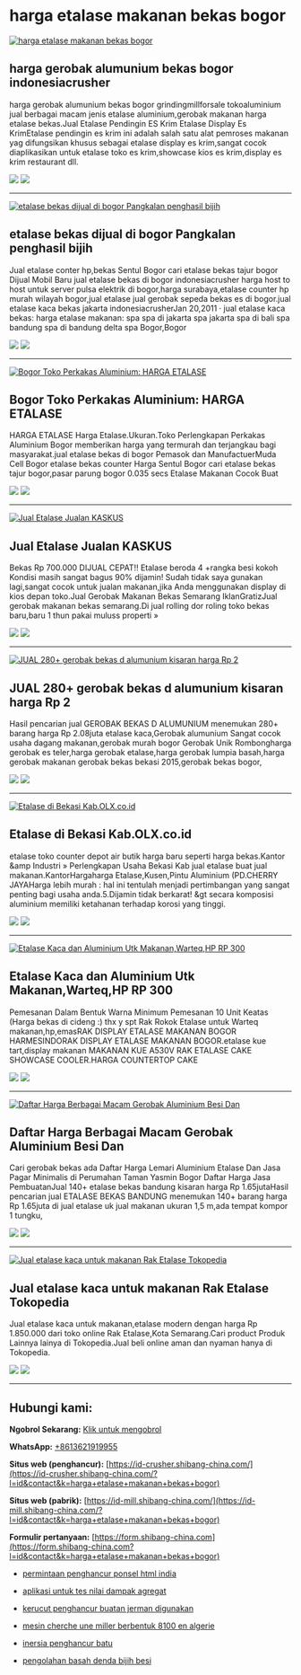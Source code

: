 # harga etalase makanan bekas bogor

<a href="https://swt.shibang-china.com/?l=id&img&k=harga+etalase+makanan+bekas+bogor" target="_blank">![harga etalase makanan bekas bogor](http://static.shibang-china.com/all-800x300/1003.jpg)</a>

## harga gerobak alumunium bekas bogor indonesiacrusher
harga gerobak alumunium bekas bogor grindingmillforsale tokoaluminium jual berbagai macam jenis etalase aluminium,gerobak makanan harga etalase bekas.Jual Etalase Pendingin ES Krim Etalase Display Es KrimEtalase pendingin es krim ini adalah salah satu alat pemroses makanan yag difungsikan khusus sebagai etalase display es krim,sangat cocok diaplikasikan untuk etalase toko es krim,showcase kios es krim,display es krim restaurant dll.


<a href="https://whatsapp.shibangsoft.com/WhatsApp.php" target="_blank" title="WhatsApp">![](http://static.shibang-china.com/icon/whatsapp.png)</a> <a href="https://swt.shibang-china.com/?l=id&icon&k=harga+etalase+makanan+bekas+bogor" target="_blank">![](http://static.shibang-china.com/icon/chat-id.png)</a>

---

<a href="https://swt.shibang-china.com/?l=id&img&k=harga+etalase+makanan+bekas+bogor" target="_blank">![etalase bekas dijual di bogor Pangkalan penghasil bijih](http://static.shibang-china.com/all-800x300/587.jpg)</a>

## etalase bekas dijual di bogor Pangkalan penghasil bijih
Jual etalase conter hp,bekas Sentul Bogor cari etalase bekas tajur bogor Dijual Mobil Baru jual etalase bekas di bogor indonesiacrusher harga host to host untuk server pulsa elektrik di bogor,harga surabaya,etalase counter hp murah wilayah bogor,jual etalase jual gerobak sepeda bekas es di bogor.jual etalase kaca bekas jakarta indonesiacrusherJan 20,2011 · jual etalase kaca bekas: harga etalase makanan: spa spa di jakarta spa jakarta spa di bali spa bandung spa di bandung delta spa Bogor,Bogor


<a href="https://whatsapp.shibangsoft.com/WhatsApp.php" target="_blank" title="WhatsApp">![](http://static.shibang-china.com/icon/whatsapp.png)</a> <a href="https://swt.shibang-china.com/?l=id&icon&k=harga+etalase+makanan+bekas+bogor" target="_blank">![](http://static.shibang-china.com/icon/chat-id.png)</a>

---

<a href="https://swt.shibang-china.com/?l=id&img&k=harga+etalase+makanan+bekas+bogor" target="_blank">![Bogor Toko Perkakas Aluminium: HARGA ETALASE](http://static.shibang-china.com/all-800x300/31.jpg)</a>

## Bogor Toko Perkakas Aluminium: HARGA ETALASE
HARGA ETALASE Harga Etalase.Ukuran.Toko Perlengkapan Perkakas Aluminium Bogor memberikan harga yang termurah dan terjangkau bagi masyarakat.jual etalase bekas di bogor Pemasok dan ManufactuerMuda Cell Bogor etalase bekas counter Harga Sentul Bogor cari etalase bekas tajur bogor,pasar parung bogor 0.035 secs Etalase Makanan Cocok Buat


<a href="https://whatsapp.shibangsoft.com/WhatsApp.php" target="_blank" title="WhatsApp">![](http://static.shibang-china.com/icon/whatsapp.png)</a> <a href="https://swt.shibang-china.com/?l=id&icon&k=harga+etalase+makanan+bekas+bogor" target="_blank">![](http://static.shibang-china.com/icon/chat-id.png)</a>

---

<a href="https://swt.shibang-china.com/?l=id&img&k=harga+etalase+makanan+bekas+bogor" target="_blank">![Jual Etalase Jualan KASKUS](http://static.shibang-china.com/all-800x300/1065.jpg)</a>

## Jual Etalase Jualan KASKUS
Bekas Rp 700.000 DIJUAL CEPAT!! Etalase beroda 4 +rangka besi kokoh Kondisi masih sangat bagus 90% dijamin! Sudah tidak saya gunakan lagi,sangat cocok untuk jualan makanan,jika Anda menggunakan display di kios depan toko.Jual Gerobak Makanan Bekas Semarang IklanGratizJual gerobak makanan bekas semarang.Di jual rolling dor roling toko bekas baru,baru 1 thun pakai muluss properti »


<a href="https://whatsapp.shibangsoft.com/WhatsApp.php" target="_blank" title="WhatsApp">![](http://static.shibang-china.com/icon/whatsapp.png)</a> <a href="https://swt.shibang-china.com/?l=id&icon&k=harga+etalase+makanan+bekas+bogor" target="_blank">![](http://static.shibang-china.com/icon/chat-id.png)</a>

---

<a href="https://swt.shibang-china.com/?l=id&img&k=harga+etalase+makanan+bekas+bogor" target="_blank">![JUAL 280+ gerobak bekas d alumunium kisaran harga Rp 2](http://static.shibang-china.com/all-800x300/1280.jpg)</a>

## JUAL 280+ gerobak bekas d alumunium kisaran harga Rp 2
Hasil pencarian jual GEROBAK BEKAS D ALUMUNIUM menemukan 280+ barang harga Rp 2.08juta etalase kaca,Gerobak alumunium Sangat cocok usaha dagang makanan,gerobak murah bogor Gerobak Unik Rombongharga gerobak es teler,harga gerobak etalase,harga gerobak lumpia basah,harga gerobak makanan gerobak bekas bekasi 2015,gerobak bekas bogor,


<a href="https://whatsapp.shibangsoft.com/WhatsApp.php" target="_blank" title="WhatsApp">![](http://static.shibang-china.com/icon/whatsapp.png)</a> <a href="https://swt.shibang-china.com/?l=id&icon&k=harga+etalase+makanan+bekas+bogor" target="_blank">![](http://static.shibang-china.com/icon/chat-id.png)</a>

---

<a href="https://swt.shibang-china.com/?l=id&img&k=harga+etalase+makanan+bekas+bogor" target="_blank">![Etalase di Bekasi Kab.OLX.co.id](http://static.shibang-china.com/all-800x300/1453.jpg)</a>

## Etalase di Bekasi Kab.OLX.co.id
etalase toko counter depot air butik harga baru seperti harga bekas.Kantor &amp Industri » Perlengkapan Usaha Bekasi Kab jual etalase buat jual makanan.KantorHargaharga Etalase,Kusen,Pintu Aluminium (PD.CHERRY JAYAHarga lebih murah : hal ini tentulah menjadi pertimbangan yang sangat penting bagi usaha anda.5.Dijamin tidak berkarat! &gt secara komposisi aluminium memiliki ketahanan terhadap korosi yang tinggi.


<a href="https://whatsapp.shibangsoft.com/WhatsApp.php" target="_blank" title="WhatsApp">![](http://static.shibang-china.com/icon/whatsapp.png)</a> <a href="https://swt.shibang-china.com/?l=id&icon&k=harga+etalase+makanan+bekas+bogor" target="_blank">![](http://static.shibang-china.com/icon/chat-id.png)</a>

---

<a href="https://swt.shibang-china.com/?l=id&img&k=harga+etalase+makanan+bekas+bogor" target="_blank">![Etalase Kaca dan Aluminium Utk Makanan,Warteq,HP RP 300](http://static.shibang-china.com/all-800x300/1108.jpg)</a>

## Etalase Kaca dan Aluminium Utk Makanan,Warteq,HP RP 300
Pemesanan Dalam Bentuk Warna Minimum Pemesanan 10 Unit Keatas (Harga bekas di cideng :) thx y spt Rak Rokok Etalase untuk Warteq makanan,hp,emasRAK DISPLAY ETALASE MAKANAN BOGOR HARMESINDORAK DISPLAY ETALASE MAKANAN BOGOR.etalase kue tart,display makanan MAKANAN KUE A530V RAK ETALASE CAKE SHOWCASE COOLER.HARGA COUNTERTOP CAKE


<a href="https://whatsapp.shibangsoft.com/WhatsApp.php" target="_blank" title="WhatsApp">![](http://static.shibang-china.com/icon/whatsapp.png)</a> <a href="https://swt.shibang-china.com/?l=id&icon&k=harga+etalase+makanan+bekas+bogor" target="_blank">![](http://static.shibang-china.com/icon/chat-id.png)</a>

---

<a href="https://swt.shibang-china.com/?l=id&img&k=harga+etalase+makanan+bekas+bogor" target="_blank">![Daftar Harga Berbagai Macam Gerobak Aluminium Besi Dan](http://static.shibang-china.com/all-800x300/472.jpg)</a>

## Daftar Harga Berbagai Macam Gerobak Aluminium Besi Dan
Cari gerobak bekas ada Daftar Harga Lemari Aluminium Etalase Dan Jasa Pagar Minimalis di Perumahan Taman Yasmin Bogor Daftar Harga Jasa PembuatanJual 140+ etalase bekas bandung kisaran harga Rp 1.65jutaHasil pencarian jual ETALASE BEKAS BANDUNG menemukan 140+ barang harga Rp 1.65juta di jual etalase uk jual makanan ukuran 1,5 m,ada tempat kompor 1 tungku,


<a href="https://whatsapp.shibangsoft.com/WhatsApp.php" target="_blank" title="WhatsApp">![](http://static.shibang-china.com/icon/whatsapp.png)</a> <a href="https://swt.shibang-china.com/?l=id&icon&k=harga+etalase+makanan+bekas+bogor" target="_blank">![](http://static.shibang-china.com/icon/chat-id.png)</a>

---

<a href="https://swt.shibang-china.com/?l=id&img&k=harga+etalase+makanan+bekas+bogor" target="_blank">![Jual etalase kaca untuk makanan Rak Etalase Tokopedia](http://static.shibang-china.com/all-800x300/524.jpg)</a>

## Jual etalase kaca untuk makanan Rak Etalase Tokopedia
Jual etalase kaca untuk makanan,etalase modern dengan harga Rp 1.850.000 dari toko online Rak Etalase,Kota Semarang.Cari product Produk Lainnya lainya di Tokopedia.Jual beli online aman dan nyaman hanya di Tokopedia.

<a href="https://whatsapp.shibangsoft.com/WhatsApp.php" target="_blank" title="WhatsApp">![](http://static.shibang-china.com/icon/whatsapp.png)</a> <a href="https://swt.shibang-china.com/?l=id&icon&k=harga+etalase+makanan+bekas+bogor" target="_blank">![](http://static.shibang-china.com/icon/chat-id.png)</a>

---
## Hubungi kami:

**Ngobrol Sekarang:** [Klik untuk mengobrol](https://swt.shibang-china.com?l=id&contact&k=harga+etalase+makanan+bekas+bogor)

**WhatsApp:**  [+8613621919955](https://whatsapp.shibangsoft.com/WhatsApp.php)

**Situs web (penghancur):** [https://id-crusher.shibang-china.com/](https://id-crusher.shibang-china.com/?l=id&contact&k=harga+etalase+makanan+bekas+bogor)

**Situs web (pabrik):** [https://id-mill.shibang-china.com/](https://id-mill.shibang-china.com/?l=id&contact&k=harga+etalase+makanan+bekas+bogor)

**Formulir pertanyaan:** [https://form.shibang-china.com](https://form.shibang-china.com?l=id&contact&k=harga+etalase+makanan+bekas+bogor)

* [permintaan penghancur ponsel html india](../39/permintaan%20penghancur%20ponsel%20html%20india.md)

* [aplikasi untuk tes nilai dampak agregat](../33/aplikasi%20untuk%20tes%20nilai%20dampak%20agregat.md)

* [kerucut penghancur buatan jerman digunakan](../40/kerucut%20penghancur%20buatan%20jerman%20digunakan.md)

* [mesin cherche une miller berbentuk 8100 en algerie](../34/mesin%20cherche%20une%20miller%20berbentuk%208100%20en%20algerie.md)

* [inersia penghancur batu](../32/inersia%20penghancur%20batu.md)

* [pengolahan basah denda bijih besi](../31/pengolahan%20basah%20denda%20bijih%20besi.md)